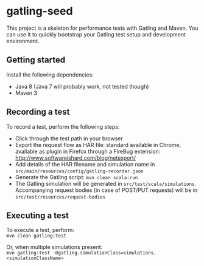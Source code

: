 gatling-seed
==========
This project is a skeleton for performance tests with Gatling and Maven. You can use it to quickly bootstrap your Gatling test setup and development environment.


Getting started
---
Install the following dependencies:  
- Java 8 (Java 7 will probably work, not tested though)
- Maven 3


Recording a test
---
To record a test, perform the following steps:  
- Click through the test path in your browser
- Export the request flow as HAR file: standard available in Chrome, available as plugin in Firefox through a FireBug extension: http://www.softwareishard.com/blog/netexport/
- Add details of the HAR filename and simulation name in ```src/main/resources/config/gatling-recorder.json```
- Generate the Gatling script: ```mvn clean scala:run```
- The Gatling simulation will be generated in ```src/test/scala/simulations```. Accompanying request bodies (in case of POST/PUT requests) will be in ```src/test/resources/request-bodies``` 

Executing a test
---
To execute a test, perform:   
```mvn clean gatling:test```  
  

Or, when multiple simulations present:  
```mvn gatling:test -Dgatling.simulationClass=simulations.<simulationClassName>```
